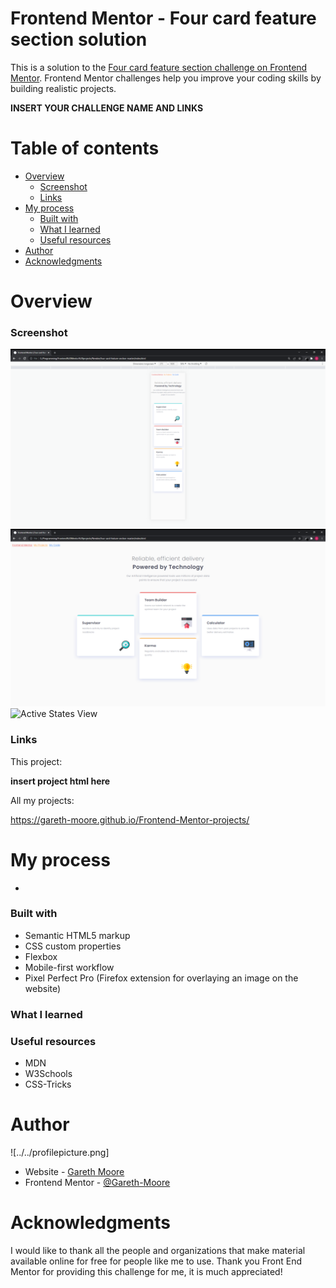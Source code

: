 # Frontend Mentor - Four card feature section solution

This is a solution to the [Four card feature section challenge on Frontend Mentor](https://www.frontendmentor.io/challenges/four-card-feature-section-weK1eFYK). Frontend Mentor challenges help you improve your coding skills by building realistic projects.

**INSERT YOUR CHALLENGE NAME AND LINKS**

# Table of contents

- [Overview](#overview)
  - [Screenshot](#screenshot)
  - [Links](#links)
- [My process](#my-process)
  - [Built with](#built-with)
  - [What I learned](#what-i-learned)
  - [Useful resources](#useful-resources)
- [Author](#author)
- [Acknowledgments](#acknowledgments)

# Overview

### Screenshot

![Mobile View](./mobileview.png)
![Desktop View](./desktopview.png)
![Active States View](./activestates.png)

### Links

This project:

**insert project html here**

All my projects:

https://gareth-moore.github.io/Frontend-Mentor-projects/





# My process

-

### Built with

- Semantic HTML5 markup
- CSS custom properties
- Flexbox
- Mobile-first workflow
- Pixel Perfect Pro (Firefox extension for overlaying an image on the website)

### What I learned



### Useful resources

- MDN
- W3Schools
- CSS-Tricks





# Author

![../../profilepicture.png]

- Website - [Gareth Moore](https://gareth-moore.github.io/Frontend-Mentor-projects/)
- Frontend Mentor - [@Gareth-Moore](https://www.frontendmentor.io/profile/Gareth-Moore)

# Acknowledgments

I would like to thank all the people and organizations that make material available online for free for people like me to use. Thank you Front End Mentor for providing this challenge for me, it is much appreciated!
